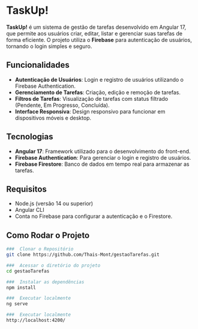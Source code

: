 # TaskUp!

**TaskUp!** é um sistema de gestão de tarefas desenvolvido em Angular 17, que permite aos usuários criar, editar, listar e gerenciar suas tarefas de forma eficiente. O projeto utiliza o **Firebase** para autenticação de usuários, tornando o login simples e seguro.

## Funcionalidades

- **Autenticação de Usuários**: Login e registro de usuários utilizando o Firebase Authentication.
- **Gerenciamento de Tarefas**: Criação, edição e remoção de tarefas.
- **Filtros de Tarefas**: Visualização de tarefas com status filtrado (Pendente, Em Progresso, Concluída).
- **Interface Responsiva**: Design responsivo para funcionar em dispositivos móveis e desktop.

## Tecnologias

- **Angular 17**: Framework utilizado para o desenvolvimento do front-end.
- **Firebase Authentication**: Para gerenciar o login e registro de usuários.
- **Firebase Firestore**: Banco de dados em tempo real para armazenar as tarefas.

## Requisitos

- Node.js (versão 14 ou superior)
- Angular CLI
- Conta no Firebase para configurar a autenticação e o Firestore.

## Como Rodar o Projeto



```bash
###  Clonar o Repositório
git clone https://github.com/Thais-Mont/gestaoTarefas.git 

###  Acessar o diretório do projeto
cd gestaoTarefas

###  Instalar as dependências
npm install

###  Executar localmente
ng serve

###  Executar localmente
http://localhost:4200/
